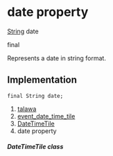 
<div>

# date property

</div>


[String](https://api.flutter.dev/flutter/dart-core/String-class.html)
date


final




Represents a date in string format.



## Implementation

``` language-dart
final String date;
```







1.  [talawa](../../index.html)
2.  [event_date_time_tile](../../widgets_event_date_time_tile/)
3.  [DateTimeTile](../../widgets_event_date_time_tile/DateTimeTile-class.html)
4.  date property

##### DateTimeTile class







